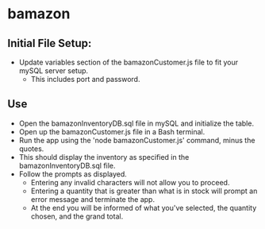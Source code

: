 # bamazon
## Initial File Setup:
* Update variables section of the bamazonCustomer.js file to fit your mySQL server setup.
  * This includes port and password.
## Use
* Open the bamazonInventoryDB.sql file in mySQL and initialize the table.
* Open up the bamazonCustomer.js file in a Bash terminal.
* Run the app using the 'node bamazonCustomer.js' command, minus the quotes.
* This should display the inventory as specified in the bamazonInventoryDB.sql file.
* Follow the prompts as displayed.
  * Entering any invalid characters will not allow you to proceed.
  * Entering a quantity that is greater than what is in stock will prompt an error message and terminate the app.
  * At the end you will be informed of what you've selected, the quantity chosen, and the grand total.
